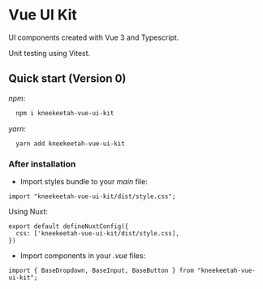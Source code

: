 # Vue UI Kit

UI components created with Vue 3 and Typescript.

Unit testing using Vitest.

## Quick start (Version 0)

_npm_:

```bash
  npm i kneekeetah-vue-ui-kit
```

_yarn_:

```
  yarn add kneekeetah-vue-ui-kit
```

### After installation

- Import styles bundle to your _main_ file:

```
import "kneekeetah-vue-ui-kit/dist/style.css";
```

Using Nuxt:

```
export default defineNuxtConfig({
  css: ['kneekeetah-vue-ui-kit/dist/style.css],
})
```

- Import components in your _.vue_ files:

```
import { BaseDropdown, BaseInput, BaseButton } from "kneekeetah-vue-ui-kit";
```
